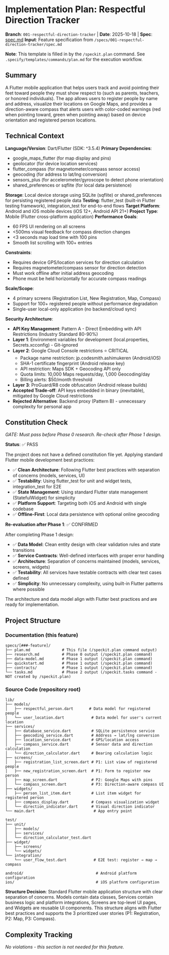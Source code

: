 # Implementation Plan: Respectful Direction Tracker

**Branch**: `001-respectful-direction-tracker` | **Date**: 2025-10-18 | **Spec**: [spec.md](spec.md)
**Input**: Feature specification from `/specs/001-respectful-direction-tracker/spec.md`

**Note**: This template is filled in by the `/speckit.plan` command. See `.specify/templates/commands/plan.md` for the execution workflow.

## Summary

A Flutter mobile application that helps users track and avoid pointing their feet toward people they must show respect to (such as parents, teachers, or honored individuals). The app allows users to register people by name and address, visualize their locations on Google Maps, and provides a direction-aware compass that alerts users with color-coded warnings (red when pointing toward, green when pointing away) based on device orientation and registered person locations.

## Technical Context

**Language/Version**: Dart/Flutter (SDK: ^3.5.4)
**Primary Dependencies**:
- google_maps_flutter (for map display and pins)
- geolocator (for device location services)
- flutter_compass (for magnetometer/compass sensor access)
- geocoding (for address to lat/lng conversion)
- sensors_plus (for accelerometer/gyroscope to detect phone orientation)
- shared_preferences or sqflite (for local data persistence)

**Storage**: Local device storage using SQLite (sqflite) or shared_preferences for persisting registered people data
**Testing**: flutter_test (built-in Flutter testing framework), integration_test for end-to-end flows
**Target Platform**: Android and iOS mobile devices (iOS 12+, Android API 21+)
**Project Type**: Mobile (Flutter cross-platform application)
**Performance Goals**:
- 60 FPS UI rendering on all screens
- <500ms visual feedback for compass direction changes
- <3 seconds map load time with 100 pins
- Smooth list scrolling with 100+ entries

**Constraints**:
- Requires device GPS/location services for direction calculation
- Requires magnetometer/compass sensor for direction detection
- Must work offline after initial address geocoding
- Phone must be held horizontally for accurate compass readings

**Scale/Scope**:
- 4 primary screens (Registration List, New Registration, Map, Compass)
- Support for 100+ registered people without performance degradation
- Single-user local-only application (no backend/cloud sync)

**Security Architecture**:
- **API Key Management**: Pattern A - Direct Embedding with API Restrictions (Industry Standard 80-90%)
- **Layer 1**: Environment variables for development (local.properties, Secrets.xcconfig) - Git-ignored
- **Layer 2**: Google Cloud Console restrictions ⭐ CRITICAL
  - Package name restriction: jp.codesmith.ashimukeren (Android/iOS)
  - SHA-1 certificate fingerprint (Android release key)
  - API restriction: Maps SDK + Geocoding API only
  - Quota limits: 10,000 Maps requests/day, 1,000 Geocoding/day
  - Billing alerts: $50/month threshold
- **Layer 3**: ProGuard/R8 code obfuscation (Android release builds)
- **Accepted Trade-off**: API keys embedded in binary (inevitable), mitigated by Google Cloud restrictions
- **Rejected Alternative**: Backend proxy (Pattern B) - unnecessary complexity for personal app

## Constitution Check

*GATE: Must pass before Phase 0 research. Re-check after Phase 1 design.*

**Status**: ✅ PASS

The project does not have a defined constitution file yet. Applying standard Flutter mobile development best practices:

- ✅ **Clean Architecture**: Following Flutter best practices with separation of concerns (models, services, UI)
- ✅ **Testability**: Using flutter_test for unit and widget tests, integration_test for E2E
- ✅ **State Management**: Using standard Flutter state management (StatefulWidget) for simplicity
- ✅ **Platform Support**: Targeting both iOS and Android with single codebase
- ✅ **Offline-First**: Local data persistence with optional online geocoding

**Re-evaluation after Phase 1**: ✅ CONFIRMED

After completing Phase 1 design:
- ✅ **Data Model**: Clean entity design with clear validation rules and state transitions
- ✅ **Service Contracts**: Well-defined interfaces with proper error handling
- ✅ **Architecture**: Separation of concerns maintained (models, services, screens, widgets)
- ✅ **Testability**: All services have testable contracts with clear test cases defined
- ✅ **Simplicity**: No unnecessary complexity, using built-in Flutter patterns where possible

The architecture and data model align with Flutter best practices and are ready for implementation.

## Project Structure

### Documentation (this feature)

```
specs/[###-feature]/
├── plan.md              # This file (/speckit.plan command output)
├── research.md          # Phase 0 output (/speckit.plan command)
├── data-model.md        # Phase 1 output (/speckit.plan command)
├── quickstart.md        # Phase 1 output (/speckit.plan command)
├── contracts/           # Phase 1 output (/speckit.plan command)
└── tasks.md             # Phase 2 output (/speckit.tasks command - NOT created by /speckit.plan)
```

### Source Code (repository root)

```
lib/
├── models/
│   ├── respectful_person.dart       # Data model for registered people
│   └── user_location.dart            # Data model for user's current location
├── services/
│   ├── database_service.dart         # SQLite persistence service
│   ├── geocoding_service.dart        # Address → lat/lng conversion
│   ├── location_service.dart         # GPS/location access
│   ├── compass_service.dart          # Sensor data and direction calculation
│   └── direction_calculator.dart     # Bearing calculation logic
├── screens/
│   ├── registration_list_screen.dart # P1: List view of registered people
│   ├── new_registration_screen.dart  # P1: Form to register new person
│   ├── map_screen.dart               # P2: Google Maps with pins
│   └── compass_screen.dart           # P3: Direction-aware compass UI
├── widgets/
│   ├── person_list_item.dart         # List item widget for registered person
│   ├── compass_display.dart          # Compass visualization widget
│   └── direction_indicator.dart      # Visual direction indicator
└── main.dart                          # App entry point

test/
├── unit/
│   ├── models/
│   ├── services/
│   └── direction_calculator_test.dart
├── widget/
│   ├── screens/
│   └── widgets/
└── integration/
    └── user_flow_test.dart            # E2E test: register → map → compass

android/                                # Android platform configuration
ios/                                    # iOS platform configuration
```

**Structure Decision**: Standard Flutter mobile application structure with clear separation of concerns. Models contain data classes, Services contain business logic and platform integrations, Screens are top-level UI pages, and Widgets are reusable UI components. This structure aligns with Flutter best practices and supports the 3 prioritized user stories (P1: Registration, P2: Map, P3: Compass).

## Complexity Tracking

*No violations - this section is not needed for this feature.*

